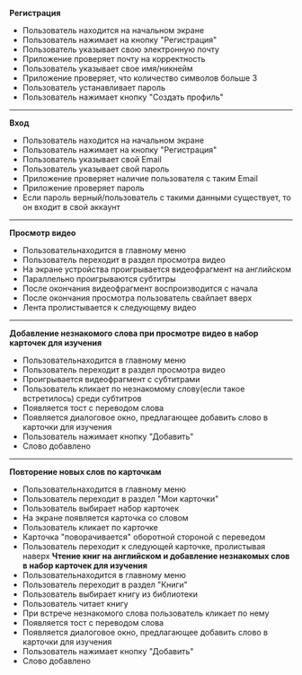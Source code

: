 **Регистрация**
* Пользователь находится на начальном экране
* Пользователь нажимает на кнопку "Регистрация"
* Пользователь указывает свою электронную почту
* Приложение проверяет почту на корректность
* Пользователь указывает свое имя/никнейм
* Приложение проверяет, что количество символов больше 3
* Пользователь устанавливает пароль
* Пользователь нажимает кнопку "Создать профиль"
---
**Вход**
* Пользователь находится на начальном экране
* Пользователь нажимает на кнопку "Регистрация"
* Пользователь указывает свой Email
* Пользователь указывает свой пароль
* Приложение проверяет наличие пользователя с таким Email
* Приложение проверяет пароль
* Если пароль верный/пользователь с такими данными существует, то он входит в свой аккаунт
---
**Просмотр видео**
* Пользовательнаходится в главному меню
* Пользователь переходит в раздел просмотра видео
* На экране устройства проигрывается видеофрагмент на английском
* Параллельно проигрываются субтитры
* После окончания видеофрагмент воспроизводится с начала
* После окончания просмотра пользователь свайпает вверх
* Лента пролистывается к следующему видео
---
**Добавление незнакомого слова при просмотре видео в набор карточек для изучения**
* Пользовательнаходится в главному меню
* Пользователь переходит в раздел просмотра видео
* Проигрывается видеофрагмент с субтитрами
* Пользователь кликает по незнакомому слову(если такое встретилось) среди субтитров
* Появляется тост с переводом слова
* Появляется диалоговое окно, предлагающее добавить слово в карточки для изучения
* Пользователь нажимает кнопку "Добавить"
* Слово добавлено
---
**Повторение новых слов по карточкам**
* Пользовательнаходится в главному меню
* Пользователь переходит в раздел "Мои карточки"
* Пользователь выбирает набор карточек
* На экране появляется карточка со словом
* Пользователь кликает по карточке
* Карточка "поворачивается" оборотной стороной с переведом
* Пользователь переходит к следующей карточке, пролистывая наверх
**Чтение книг на английском и добавление незнакомых слов в набор карточек для изучения**
* Пользовательнаходится в главному меню
* Пользователь переходит в раздел "Книги"
* Пользователь выбирает книгу из библиотеки
* Пользователь читает книгу
* При встрече незнакомого слова пользователь кликает по нему
* Появляется тост с переводом слова
* Появляется диалоговое окно, предлагающее добавить слово в карточки для изучения
* Пользователь нажимает кнопку "Добавить"
* Слово добавлено
